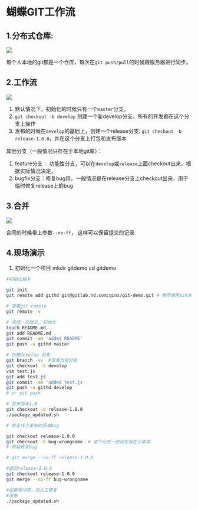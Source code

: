 # 蝴蝶GIT工作流

## 1.分布式仓库:
![](http://gitlab.hd.com/qinx/git-workflow/raw/master/git-workflow/repository.png)

每个人本地的git都是一个仓库，每次在`git push/pull`的时候跟服务器进行同步。

## 2.工作流
![](http://gitlab.hd.com/qinx/git-workflow/raw/master/git-workflow/git-workflow.png)

1. 默认情况下，初始化的时候只有一个`master`分支。 
2. `git checkout -b develop` 创建一个新develop分支。所有的开发都在这个分支上操作
3. 发布的时候在`develop`的基础上，创建一个release分支: `git checkout -b release-1.0.0`，并在这个分支上打包和发布版本

其他分支（一般情况只存在于本地git库）：
1. feature分支： 功能性分支，可以在`develop`或`release`上面checkout出来，根据实际情况决定。
2. bugfix分支：修复bug用，一般情况是在release分支上checkout出来，用于临时修复release上的bug

## 3.合并
![](http://gitlab.hd.com/qinx/git-workflow/raw/master/git-workflow/git-merge.png)

合同的时候带上参数`--no-ff`， 这样可以保留提交的记录.

## 4.现场演示

1. 初始化一个项目
mkdir gitdemo
cd gitdemo


```bash
#初始化相关

git init
git remote add githd git@gitlab.hd.com:qinx/git-demo.git # 推荐使用ssh方式操作git

# 查看git remote
git remote -v
```

```bash
# 完成一次提交, 初始化
touch README.md
git add README.md
git commit -am 'added README'
git push -u githd master
```
 

```bash
# 创建develop 分支
git branch -vv  #查看当前分支
git checkout -b develop
vim test.js
git add test.js
git commit -am 'added test.js'
git push -u githd develop
# or git push
```
 

```bash
# 发布版本1.0 
git checkout -b release-1.0.0
./package_updated.sh
```
 

```bash
# 修复线上发布的版本bug

git checkout release-1.0.0
git checkout -b bug-wrongname  # 这个分支一般仅仅存在于本地.
# 开始修复bug

# git merge --no-ff release-1.0.0

#返回release-1.0.0
git checkout release-1.0.0
git merge --no-ff bug-wrongname

#如果有冲突，则人工修复
#发布
./package_updated.sh

``````
